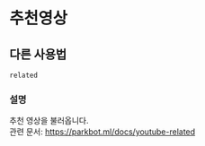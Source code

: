 # 추천영상

## 다른 사용법
`related`

### 설명
추천 영상을 불러옵니다.<br />
관련 문서: https://parkbot.ml/docs/youtube-related
